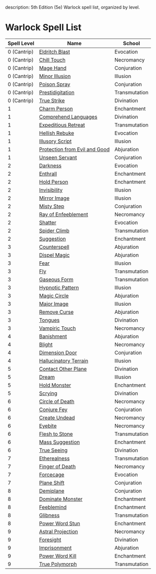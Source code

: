 description: 5th Edition (5e) Warlock spell list, organized by level.

# Warlock Spell List
|Spell Level|Name|School|
|-|-|-|
|0 (Cantrip)|[Eldritch Blast](/spellcasting/spells/eldritch_blast/index.html)|Evocation
|0 (Cantrip)|[Chill Touch](/spellcasting/spells/chill_touch/index.html)|Necromancy
|0 (Cantrip)|[Mage Hand](/spellcasting/spells/mage_hand/index.html)|Conjuration
|0 (Cantrip)|[Minor Illusion](/spellcasting/spells/minor_illusion/index.html)|Illusion
|0 (Cantrip)|[Poison Spray](/spellcasting/spells/poison_spray/index.html)|Conjuration
|0 (Cantrip)|[Prestidigitation](/spellcasting/spells/prestidigitation/index.html)|Transmutation
|0 (Cantrip)|[True Strike](/spellcasting/spells/true_strike/index.html)|Divination
|1|[Charm Person](/spellcasting/spells/charm_person/index.html)|Enchantment
|1|[Comprehend Languages](/spellcasting/spells/comprehend_languages/index.html)|Divination
|1|[Expeditious Retreat](/spellcasting/spells/expeditious_retreat/index.html)|Transmutation
|1|[Hellish Rebuke](/spellcasting/spells/hellish_rebuke/index.html)|Evocation
|1|[Illusory Script](/spellcasting/spells/illusory_script/index.html)|Illusion
|1|[Protection from Evil and Good](/spellcasting/spells/protection_from_evil_and_good/index.html)|Abjuration
|1|[Unseen Servant](/spellcasting/spells/unseen_servant/index.html)|Conjuration
|2|[Darkness](/spellcasting/spells/darkness/index.html)|Evocation
|2|[Enthrall](/spellcasting/spells/enthrall/index.html)|Enchantment
|2|[Hold Person](/spellcasting/spells/hold_person/index.html)|Enchantment
|2|[Invisibility](/spellcasting/spells/invisibility/index.html)|Illusion
|2|[Mirror Image](/spellcasting/spells/mirror_image/index.html)|Illusion
|2|[Misty Step](/spellcasting/spells/misty_step/index.html)|Conjuration
|2|[Ray of Enfeeblement](/spellcasting/spells/ray_of_enfeeblement/index.html)|Necromancy
|2|[Shatter](/spellcasting/spells/shatter/index.html)|Evocation
|2|[Spider Climb](/spellcasting/spells/spider_climb/index.html)|Transmutation
|2|[Suggestion](/spellcasting/spells/suggestion/index.html)|Enchantment
|3|[Counterspell](/spellcasting/spells/counterspell/index.html)|Abjuration
|3|[Dispel Magic](/spellcasting/spells/dispel_magic/index.html)|Abjuration
|3|[Fear](/spellcasting/spells/fear/index.html)|Illusion
|3|[Fly](/spellcasting/spells/fly/index.html)|Transmutation
|3|[Gaseous Form](/spellcasting/spells/gaseous_form/index.html)|Transmutation
|3|[Hypnotic Pattern](/spellcasting/spells/hypnotic_pattern/index.html)|Illusion
|3|[Magic Circle](/spellcasting/spells/magic_circle/index.html)|Abjuration
|3|[Major Image](/spellcasting/spells/major_image/index.html)|Illusion
|3|[Remove Curse](/spellcasting/spells/remove_curse/index.html)|Abjuration
|3|[Tongues](/spellcasting/spells/tongues/index.html)|Divination
|3|[Vampiric Touch](/spellcasting/spells/vampiric_touch/index.html)|Necromancy
|4|[Banishment](/spellcasting/spells/banishment/index.html)|Abjuration
|4|[Blight](/spellcasting/spells/blight/index.html)|Necromancy
|4|[Dimension Door](/spellcasting/spells/dimension_door/index.html)|Conjuration
|4|[Hallucinatory Terrain](/spellcasting/spells/hallucinatory_terrain/index.html)|Illusion
|5|[Contact Other Plane](/spellcasting/spells/contact_other_plane/index.html)|Divination
|5|[Dream](/spellcasting/spells/dream/index.html)|Illusion
|5|[Hold Monster](/spellcasting/spells/hold_monster/index.html)|Enchantment
|5|[Scrying](/spellcasting/spells/scrying/index.html)|Divination
|6|[Circle of Death](/spellcasting/spells/circle_of_death/index.html)|Necromancy
|6|[Conjure Fey](/spellcasting/spells/conjure_fey/index.html)|Conjuration
|6|[Create Undead](/spellcasting/spells/create_undead/index.html)|Necromancy
|6|[Eyebite](/spellcasting/spells/eyebite/index.html)|Necromancy
|6|[Flesh to Stone](/spellcasting/spells/flesh_to_stone/index.html)|Transmutation
|6|[Mass Suggestion](/spellcasting/spells/mass_suggestion/index.html)|Enchantment
|6|[True Seeing](/spellcasting/spells/true_seeing/index.html)|Divination
|7|[Etherealness](/spellcasting/spells/etherealness/index.html)|Transmutation
|7|[Finger of Death](/spellcasting/spells/finger_of_death/index.html)|Necromancy
|7|[Forcecage](/spellcasting/spells/forcecage/index.html)|Evocation
|7|[Plane Shift](/spellcasting/spells/plane_shift/index.html)|Conjuration
|8|[Demiplane](/spellcasting/spells/demiplane/index.html)|Conjuration
|8|[Dominate Monster](/spellcasting/spells/dominate_monster/index.html)|Enchantment
|8|[Feeblemind](/spellcasting/spells/feeblemind/index.html)|Enchantment
|8|[Glibness](/spellcasting/spells/glibness/index.html)|Transmutation
|8|[Power Word Stun](/spellcasting/spells/power_word_stun/index.html)|Enchantment
|9|[Astral Projection](/spellcasting/spells/astral_projection/index.html)|Necromancy
|9|[Foresight](/spellcasting/spells/foresight/index.html)|Divination
|9|[Imprisonment](/spellcasting/spells/imprisonment/index.html)|Abjuration
|9|[Power Word Kill](/spellcasting/spells/power_word_kill/index.html)|Enchantment
|9|[True Polymorph](/spellcasting/spells/true_polymorph/index.html)|Transmutation
